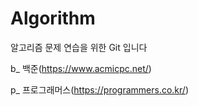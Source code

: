 # Algorithm

알고리즘 문제 연습을 위한 Git 입니다

b_ 백준(https://www.acmicpc.net/)

p_ 프로그래머스(https://programmers.co.kr/)
